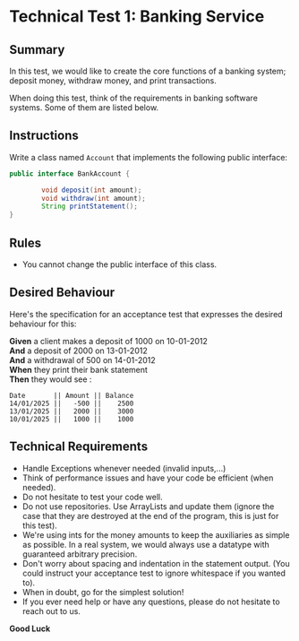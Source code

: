 # Technical Test 1: Banking Service

## Summary

In this test, we would like to create the core functions of a banking system; deposit money, withdraw money, and print transactions.

When doing this test, think of the requirements in banking software systems. Some of them are listed below.

## Instructions

Write a class named `Account` that implements the following public interface:

```java
public interface BankAccount {

        void deposit(int amount);
        void withdraw(int amount);
        String printStatement();
}
```

## Rules

- You cannot change the public interface of this class.

## Desired Behaviour

Here's the specification for an acceptance test that expresses the desired behaviour for this:

**Given** a client makes a deposit of 1000 on 10-01-2012  
**And** a deposit of 2000 on 13-01-2012  
**And** a withdrawal of 500 on 14-01-2012  
**When** they print their bank statement  
**Then** they would see :
```
Date       || Amount || Balance
14/01/2025 ||   -500 ||    2500
13/01/2025 ||   2000 ||    3000
10/01/2025 ||   1000 ||    1000
```

## Technical Requirements

- Handle Exceptions whenever needed (invalid inputs,...)
- Think of performance issues and have your code be efficient (when needed).
- Do not hesitate to test your code well.
- Do not use repositories. Use ArrayLists and update them (ignore the case that they are destroyed at the end of the program, this is just for this test).
- We're using ints for the money amounts to keep the auxiliaries as simple as possible. In a real system, we would always use a datatype with guaranteed arbitrary precision.
- Don't worry about spacing and indentation in the statement output. (You could instruct your acceptance test to ignore whitespace if you wanted to).
- When in doubt, go for the simplest solution!
- If you ever need help or have any questions, please do not hesitate to reach out to us.

**Good Luck**